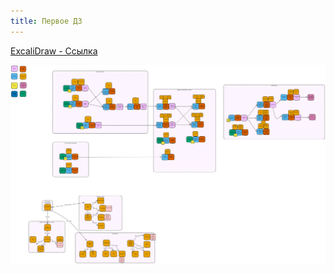 ```yaml
---
title: Первое ДЗ
---
```


[ExcaliDraw - Ссылка](https://excalidraw.com/#json=I5Dd3gZO58pUV1fnkfj5q,djDJjCn7oD6bnGiMakKcbQ)

![Event Storming](./assets/first-home-work/async-arch-2.svg)